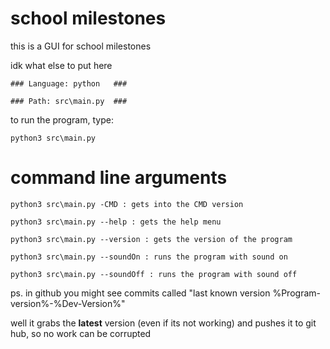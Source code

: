 # school milestones

this is a GUI for school milestones

idk what else to put here

    ### Language: python   ###

    ### Path: src\main.py  ###

to run the program, type:

    python3 src\main.py 

# command line arguments

    python3 src\main.py -CMD : gets into the CMD version

    python3 src\main.py --help : gets the help menu

    python3 src\main.py --version : gets the version of the program

    python3 src\main.py --soundOn : runs the program with sound on

    python3 src\main.py --soundOff : runs the program with sound off

ps. in github you might see commits called "last known version %Program-version%-%Dev-Version%"

well it grabs the **latest** version (even if its not working) and pushes it to git hub, so no work can be corrupted
